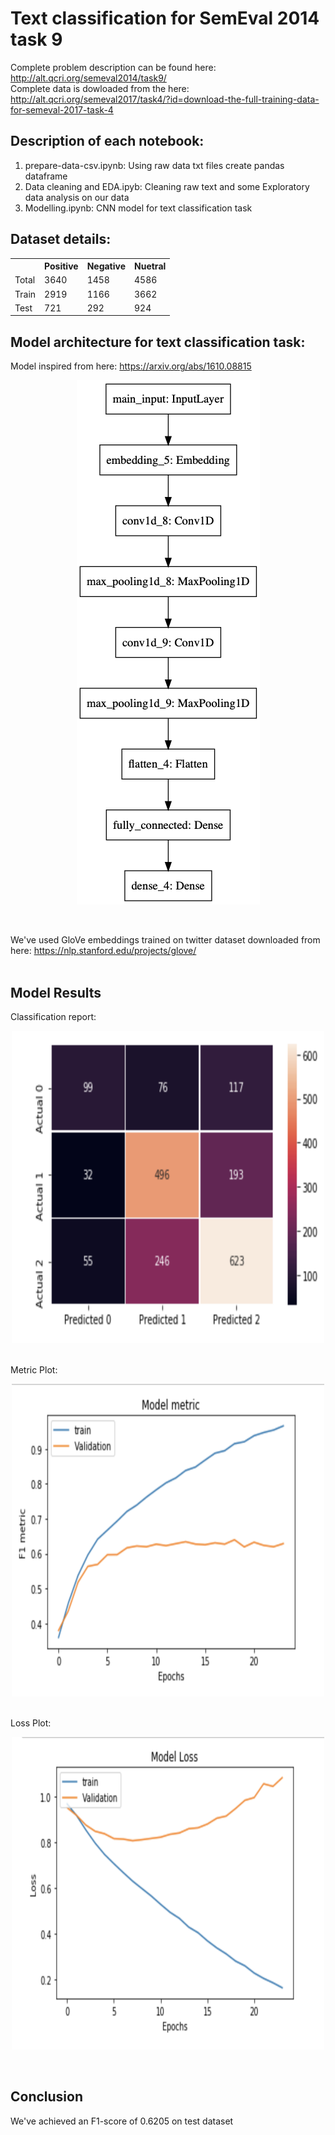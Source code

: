 # Text classification for SemEval 2014 task 9

Complete problem description can be found here: http://alt.qcri.org/semeval2014/task9/ <br>
Complete data is dowloaded from the here: http://alt.qcri.org/semeval2017/task4/?id=download-the-full-training-data-for-semeval-2017-task-4

## Description of each notebook:
1. prepare-data-csv.ipynb: Using raw data txt files create pandas dataframe
2. Data cleaning and EDA.ipyb: Cleaning raw text and some Exploratory data analysis on our data
3. Modelling.ipynb: CNN model for text classification task

## Dataset details:

<table>
  <tr>
    <th></th>
    <th>Positive</th>
    <th>Negative</th>
    <th>Nuetral</th>
  </tr>
  <tr>
    <td>Total</td>
    <td>3640</td>
    <td>1458</td>
    <td>4586</td>		
  </tr>
  <tr>
    <td>Train</td>
    <td>2919</td>
    <td>1166</td>
    <td>3662</td>		
  </tr>
  <tr>
    <td>Test</td>
    <td>721</td>
    <td>292</td>
    <td>924</td>		
  </tr>
</table> 

## Model architecture for text classification task: <br>

Model inspired from here: https://arxiv.org/abs/1610.08815 <br>

<p align="center">
  <img src="https://github.com/NamanJain2050/semeval-2014-task-9/blob/master/images/model_01.png" alt="model_01"/>
</p>

<br>

We've used GloVe embeddings trained on twitter dataset downloaded from here: https://nlp.stanford.edu/projects/glove/
<br>
<br>

## Model Results

Classification report: <br>
<p align="center">
  <img width="500" height="500" src="https://github.com/NamanJain2050/semeval-2014-task-9/blob/master/images/classification_report.png" alt="class_report"/>
</p>
<br>
Metric Plot: <br>
<p align="center">
  <img width="500" height="500" src="https://github.com/NamanJain2050/semeval-2014-task-9/blob/master/images/f1_score.png" alt="class_report"/>
</p>
<br>
Loss Plot: <br>
<p align="center">
  <img width="500" height="500" src="https://github.com/NamanJain2050/semeval-2014-task-9/blob/master/images/loss.png" alt="class_report"/>
</p>
<br>

## Conclusion

We've achieved an F1-score of 0.6205 on test dataset